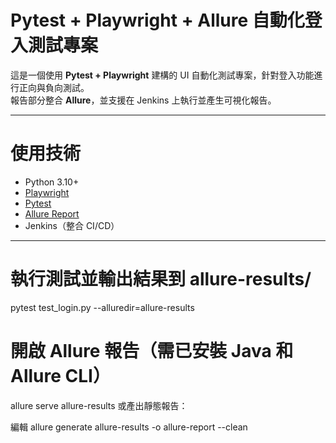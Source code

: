 # Pytest + Playwright + Allure 自動化登入測試專案

這是一個使用 **Pytest + Playwright** 建構的 UI 自動化測試專案，針對登入功能進行正向與負向測試。  
報告部分整合 **Allure**，並支援在 Jenkins 上執行並產生可視化報告。

---

# 使用技術

- Python 3.10+
- [Playwright](https://playwright.dev/python/)
- [Pytest](https://docs.pytest.org/)
- [Allure Report](https://docs.qameta.io/allure/)
- Jenkins（整合 CI/CD）

---
# 執行測試並輸出結果到 allure-results/
pytest test_login.py --alluredir=allure-results

# 開啟 Allure 報告（需已安裝 Java 和 Allure CLI）
allure serve allure-results
或產出靜態報告：

編輯
allure generate allure-results -o allure-report --clean